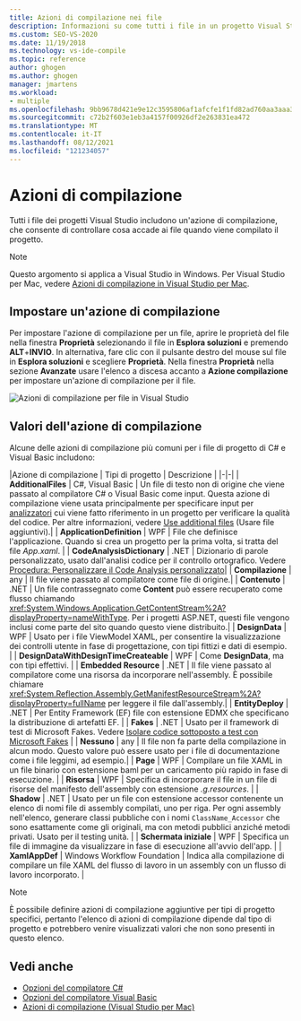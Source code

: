 ```yaml
---
title: Azioni di compilazione nei file
description: Informazioni su come tutti i file in un progetto Visual Studio hanno un'azione di compilazione e l'azione di compilazione controlla cosa accade al file quando il progetto viene compilato.
ms.custom: SEO-VS-2020
ms.date: 11/19/2018
ms.technology: vs-ide-compile
ms.topic: reference
author: ghogen
ms.author: ghogen
manager: jmartens
ms.workload:
- multiple
ms.openlocfilehash: 9bb9678d421e9e12c3595806af1afcfe1f1fd82ad760aa3aaa3934149f59ff51
ms.sourcegitcommit: c72b2f603e1eb3a4157f00926df2e263831ea472
ms.translationtype: MT
ms.contentlocale: it-IT
ms.lasthandoff: 08/12/2021
ms.locfileid: "121234057"
---
```

# <a name="build-actions"></a>Azioni di compilazione

Tutti i file dei progetti Visual Studio includono un'azione di compilazione, che consente di controllare cosa accade ai file quando viene compilato il progetto.

> [!NOTE]
> Questo argomento si applica a Visual Studio in Windows. Per Visual Studio per Mac, vedere [Azioni di compilazione in Visual Studio per Mac](/visualstudio/mac/build-actions).

## <a name="set-a-build-action"></a>Impostare un'azione di compilazione

Per impostare l'azione di compilazione per un file, aprire le proprietà del file nella finestra **Proprietà** selezionando il file in **Esplora soluzioni** e premendo **ALT**+**INVIO**. In alternativa, fare clic con il pulsante destro del mouse sul file in **Esplora soluzioni** e scegliere **Proprietà**. Nella finestra **Proprietà** nella sezione **Avanzate** usare l'elenco a discesa accanto a **Azione compilazione** per impostare un'azione di compilazione per il file.

![Azioni di compilazione per file in Visual Studio](media/build-actions.png)

## <a name="build-action-values"></a>Valori dell'azione di compilazione

Alcune delle azioni di compilazione più comuni per i file di progetto di C# e Visual Basic includono:

|Azione di compilazione | Tipi di progetto | Descrizione |
|-|-|
| **AdditionalFiles** | C#, Visual Basic | Un file di testo non di origine che viene passato al compilatore C# o Visual Basic come input. Questa azione di compilazione viene usata principalmente per specificare input per [analizzatori](../code-quality/roslyn-analyzers-overview.md) cui viene fatto riferimento in un progetto per verificare la qualità del codice. Per altre informazioni, vedere [Use additional files](https://github.com/dotnet/roslyn/blob/master/docs/analyzers/Using%20Additional%20Files.md) (Usare file aggiuntivi).|
| **ApplicationDefinition** | WPF | File che definisce l'applicazione. Quando si crea un progetto per la prima volta, si tratta del file *App.xaml*. |
| **CodeAnalysisDictionary** | .NET | Dizionario di parole personalizzato, usato dall'analisi codice per il controllo ortografico. Vedere [Procedura: Personalizzare il Code Analysis personalizzato](../code-quality/how-to-customize-the-code-analysis-dictionary.md)|
| **Compilazione** | any | Il file viene passato al compilatore come file di origine.|
| **Contenuto** | .NET | Un file contrassegnato come **Content** può essere recuperato come flusso chiamando <xref:System.Windows.Application.GetContentStream%2A?displayProperty=nameWithType>. Per i progetti ASP.NET, questi file vengono inclusi come parte del sito quando questo viene distribuito.|
| **DesignData** | WPF | Usato per i file ViewModel XAML, per consentire la visualizzazione dei controlli utente in fase di progettazione, con tipi fittizi e dati di esempio. |
| **DesignDataWithDesignTimeCreateable** | WPF | Come **DesignData**, ma con tipi effettivi.  |
| **Embedded Resource** | .NET | Il file viene passato al compilatore come una risorsa da incorporare nell'assembly. È possibile chiamare <xref:System.Reflection.Assembly.GetManifestResourceStream%2A?displayProperty=fullName> per leggere il file dall'assembly.|
| **EntityDeploy** | .NET | Per Entity Framework (EF) file con estensione EDMX che specificano la distribuzione di artefatti EF. |
| **Fakes** | .NET | Usato per il framework di test di Microsoft Fakes. Vedere [Isolare codice sottoposto a test con Microsoft Fakes](../test/isolating-code-under-test-with-microsoft-fakes.md) |
| **Nessuno** | any | Il file non fa parte della compilazione in alcun modo. Questo valore può essere usato per i file di documentazione come i file leggimi, ad esempio.|
| **Page** | WPF | Compilare un file XAML in un file binario con estensione baml per un caricamento più rapido in fase di esecuzione. |
| **Risorsa** | WPF | Specifica di incorporare il file in un file di risorse del manifesto dell'assembly con estensione *.g.resources*. |
| **Shadow** | .NET | Usato per un file con estensione accessor contenente un elenco di nomi file di assembly compilati, uno per riga. Per ogni assembly nell'elenco, generare classi pubbliche con i nomi `ClassName_Accessor` che sono esattamente come gli originali, ma con metodi pubblici anziché metodi privati. Usato per il testing unità. |
| **Schermata iniziale** | WPF | Specifica un file di immagine da visualizzare in fase di esecuzione all'avvio dell'app. |
| **XamlAppDef** | Windows Workflow Foundation | Indica alla compilazione di compilare un file XAML del flusso di lavoro in un assembly con un flusso di lavoro incorporato. |

> [!NOTE]
> È possibile definire azioni di compilazione aggiuntive per tipi di progetto specifici, pertanto l'elenco di azioni di compilazione dipende dal tipo di progetto e potrebbero venire visualizzati valori che non sono presenti in questo elenco.

## <a name="see-also"></a>Vedi anche

- [Opzioni del compilatore C#](/dotnet/csharp/language-reference/compiler-options/listed-alphabetically)
- [Opzioni del compilatore Visual Basic](/dotnet/visual-basic/reference/command-line-compiler/compiler-options-listed-alphabetically)
- [Azioni di compilazione (Visual Studio per Mac)](/visualstudio/mac/build-actions)

